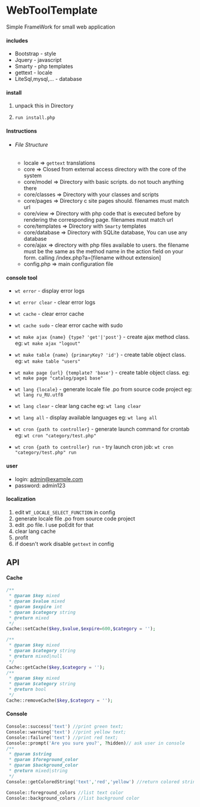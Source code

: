 # WebToolTemplate

Simple FrameWork for small web application

#### includes

- Bootstrap - style
- Jquery - javascript
- Smarty - php templates
- gettext - locale
- LiteSql,mysql,... - database

#### install

1. unpack this in Directory

2. `run install.php`

#### Instructions

- ###### File Structure
	- locale => `gettext` translations
	- core => Closed from external access directory with the core of the system
	- core/model => Directory with basic scripts. do not touch anything there
	- core/classes => Directory with your classes and scripts
	- core/pages => Directory c site pages should. filenames must match url
	- core/view => Directory with php code that is executed before by rendering the corresponding page. filenames must match url
	- core/templates => Directory with `Smarty` templates
	- core/database => Directory with SQLite database, You can use any database
	- core/ajax => directory with php files available to users. the filename must be the same as the method name in the action field on your form. calling /index.php?a=[filename without extension]
	- config.php => main configuration file

#### console tool

- `wt error` - display error logs
- `wt error clear` - clear error logs


- `wt cache` - clear error cache
- `wt cache sudo` - clear error cache with sudo


- `wt make ajax {name} {type? 'get'|'post'}` - create ajax method class. eg: `wt make ajax "logout"`
- `wt make table {name} {primaryKey? 'id'}` - create table object class. eg: `wt make table "users"`
- `wt make page {url} {template? 'base'}` - create table object class. eg: `wt make page "catalog/page1 base"`


- `wt lang {locale}` - generate locale file .po from source code project eg: `wt lang ru_RU.utf8`
- `wt lang clear` - clear lang cache eg: `wt lang clear`
- `wt lang all` - display available languages eg: `wt lang all`


- `wt cron {path to controller}` - generate launch command for crontab eg: `wt cron "category/test.php"`
- `wt cron {path to controller} run` - try launch cron job: `wt cron "category/test.php" run`

#### user

- login: admin@example.com
- password: admin123

#### localization

1. edit `WT_LOCALE_SELECT_FUNCTION` in config
2. generate locale file .po from source code project
3. edit .po file. I use poEdit for that
4. clear lang cache
5. profit
6. if doesn't work disable `gettext` in config

## API

#### Cache

```php
/**
 * @param $key mixed
 * @param $value mixed
 * @param $expire int
 * @param $category string
 * @return mixed
 */
Cache::setCache($key,$value,$expire=600,$category = '');

/**
 * @param $key mixed
 * @param $category string
 * @return mixed|null
 */
Cache::getCache($key,$category = '');
/**
 * @param $key mixed
 * @param $category string
 * @return bool
 */
Cache::removeCache($key,$category = '');
```

#### Console

```php
Console::success('text') //print green text;
Console::warning('text') //print yellow text;
Console::failure('text') //print red text;
Console::prompt('Are you sure you?', ?hidden)// ask user in console
/**
 * @param $string
 * @param $foreground_color
 * @param $background_color
 * @return mixed|string
 */
Console::getColoredString('text','red','yellow') //return colored string

Console::foreground_colors //list text color
Console::background_colors //list background color
```